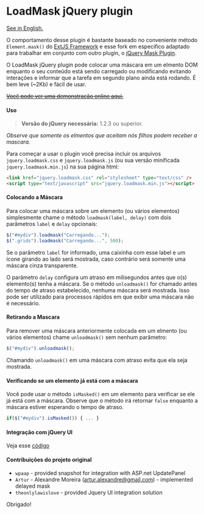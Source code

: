 # LoadMask jQuery plugin

[See in English.](README.md)

O comportamento desse plugin é bastante baseado no conveniente método  ```Element.mask()``` do [ExtJS Framework](https://sencha.com/products/extjs/) e esse fork em específico adaptado para trabalhar em conjunto com outro plugin, o [jQuery Mask Plugin](http://igorescobar.github.io/jQuery-Mask-Plugin/).

O LoadMask jQuery plugin pode colocar uma máscara em um elmento DOM enquanto o seu conteúdo está sendo carregado ou modificando evitando interações e informar que a tarefa em segundo plano ainda está rodando. É bem leve (~2Kb) e fácil de usar.

[~~Você pode ver uma demonstração online aqui.~~](http://jquery-loadmask.googlecode.com/svn/trunk/demo/index.html)

#### Uso
> **Versão do jQuery necessária:** 1.2.3 ou superior.

_Observe que somente os elmentos que aceitam nós filhos podem receber a mascara._

Para começar a usar o plugin você precisa incluir os arquivos ```jquery.loadmask.css``` e ```jquery.loadmask.js``` (ou sua versão minificada ```jquery.loadmask.min.js```) na sua página html:
```html
<link href="jquery.loadmask.css" rel="stylesheet" type="text/css" />
<script type="text/javascript" src="jquery.loadmask.min.js"></script>
```

#### Colocando a Máscara
Para colocar uma máscara sobre um elemento (ou vários elementos) simplesmente chame o método ```loadmask(label, delay)``` com dois parâmetros ```label``` e ```delay``` opcionais:

```javascript
$("#mydiv").loadmask("Carregando...");
$(".grids").loadmask("Carregando...", 500);
```

Se o parâmetro ```label``` for informado, uma caixinha com esse label e um ícone girando ao lado será mostrada, caso contrário será somente uma máscara cinza transparente.

O parâmetro ```delay``` configura um atraso em milisegundos antes que o(s) elemento(s) tenha a máscara. Se o método ```unloadmask()``` for chamado antes do tempo de atraso estabelecido, nenhuma máscara será mostrada. Isso pode ser utilizado para processos rápidos em que exibir uma máscara não é necessário.

#### Retirando a Mascara
Para remover uma máscara anteriormente colocada em um elmento (ou vários elementos) chame ```unloadmask()``` sem nenhum parâmetro:

```javascript
$("#mydiv").unloadmask();
```

Chamando ```unloadmask()``` em uma máscara com atraso evita que ela seja mostrada.

#### Verificando se um elemento já está com a máscara
Você pode usar o método ```isMasked()``` em um elemento para verificar se ele já está com a máscara. Observe que o método irá retornar ```false``` enquanto a máscara estiver esperando o tempo de atraso.

```javascript
if($("#mydiv").isMasked()) { ... }
```

#### Integração com jQuery UI
Veja esse [código](https://code.google.com/p/jquery-loadmask/issues/detail?id=4&can=1)

#### Contribuições do projeto original
* `wpaap` - provided snapshot for integration with ASP.net UpdatePanel
* `Artur` - Alexandre Moreira (artur.alexandre@gmail.com) - implemented delayed mask
* `theonlylawislove` - provided Jquery UI integration solution

Obrigado!